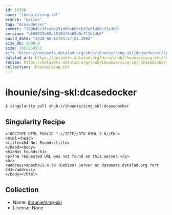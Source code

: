 ```yaml
---
id: 13320
name: "ihounie/sing-skl"
branch: "master"
tag: "dcasedocker"
commit: "789b45c3fce8e291d06eb06cb37e91480cf1e3b9"
version: "b269822b83c45184f5e65d0c7f1b54b6"
build_date: "2020-06-13T04:57:01.299Z"
size_mb: 2900.0
size: 1057259551
sif: "https://datasets.datalad.org/shub/ihounie/sing-skl/dcasedocker/2020-06-13-789b45c3-b269822b/b269822b83c45184f5e65d0c7f1b54b6.sif"
datalad_url: https://datasets.datalad.org?dir=/shub/ihounie/sing-skl/dcasedocker/2020-06-13-789b45c3-b269822b/
recipe: https://datasets.datalad.org/shub/ihounie/sing-skl/dcasedocker/2020-06-13-789b45c3-b269822b/Singularity
collection: ihounie/sing-skl
---
```


# ihounie/sing-skl:dcasedocker

```bash
$ singularity pull shub://ihounie/sing-skl:dcasedocker
```

## Singularity Recipe

```singularity
<!DOCTYPE HTML PUBLIC "-//IETF//DTD HTML 2.0//EN">
<html><head>
<title>404 Not Found</title>
</head><body>
<h1>Not Found</h1>
<p>The requested URL was not found on this server.</p>
<hr>
<address>Apache/2.4.38 (Debian) Server at datasets.datalad.org Port 443</address>
</body></html>
```

## Collection

 - Name: [ihounie/sing-skl](https://github.com/ihounie/sing-skl)
 - License: None

